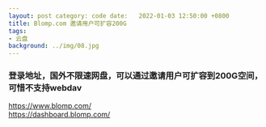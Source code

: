 ```yaml
---
layout: post category: code date:   2022-01-03 12:50:00 +0800
title: Blomp.com 邀请用户可扩容200G
tags:
- 云盘
background: ../img/08.jpg
---
```




### 登录地址，国外不限速网盘，可以通过邀请用户可扩容到200G空间，可惜不支持webdav<br>
https://www.blomp.com/<br>
https://dashboard.blomp.com/